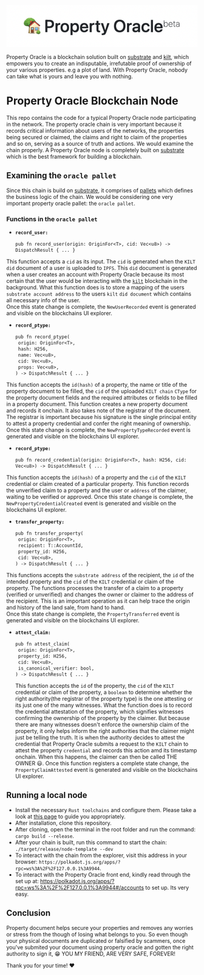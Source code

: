 
<img src="https://github.com/thewoodfish/property_oracle/blob/main/public/img/logo.png">

Property Oracle is a blockchain solution built on <a target="_blank" href="https://substrate.io">substrate</a> and <a target="_blank" href="https://kilt.io">kilt</a>,  which empowers you to create an indisputable, irrefutable proof of ownership of your various properties. e.g a plot of land.
With Property Oracle, nobody can take what is yours and leave you with nothing.

# Property Oracle Blockchain Node
This repo contains the code for a typical Property Oracle node participating in the network. The property oracle chain is very important because it records critical information about users of the networks, the properties being secured or claimed, the claims and right to claim of the properties and so on, serving as a source of truth and actions. We would examine the chain properly. A Property Oracle node is completely built on <a target="_blank" href="https://substrate.io">substrate</a> which is the best framework for building a blockchain.

## Examining the `oracle pallet`
Since this chain is build on <a target="_blank" href="https://substrate.io">substrate</a>, it comprises of <a target="_blank" href="https://substrate.io">pallets</a> which defines the business logic of the chain. We would be considering one very important property oracle pallet: the `oracle pallet`.

### Functions in the `oracle pallet`
- <b>`record_user:`</b>
   ```
   pub fn record_user(origin: OriginFor<T>, cid: Vec<u8>) -> DispatchResult { ... }
   ``` 
This function accepts a `cid` as its input. The `cid` is generated when the `KILT did` document of a user is uploaded to `IPFS`. This `did` document is generated when a user creates an account with Property Oracle because its most certain that the user would be interacting with the <a target="_blank" href="https://kilt.io">`kilt`</a> blockchain in the background. What this function does is to store a mapping of the users `substrate account address` to the users `kilt` `did document` which contains all necessary info of the user.<br>
Once this state change is complete, the `NewUserRecorded` event is generated and visible on the blockchains UI explorer.

- <b>`record_ptype:`</b>
   ```
   pub fn record_ptype(
	origin: OriginFor<T>,
	hash: H256,
	name: Vec<u8>,
	cid: Vec<u8>,
	props: Vec<u8>,
   ) -> DispatchResult { ... } 
   ``` 
This function accepts the `id(hash)` of a property, the name or title of the property document to be filled, the `cid` of the uploaded `KILT chain` `CType` for the property document fields and the required attributes or fields to be filled in a property document.
This function creates a new property document and records it onchain. It also takes note of the registrar of the document. The registrar is important because his signature is the single principal entity to attest a property credential and confer the right meaning of ownership. <br>
Once this state change is complete, the `NewPropertyTypeRecorded` event is generated and visible on the blockchains UI explorer. 

- <b>`record_ptype:`</b>
   ```
   pub fn record_credential(origin: OriginFor<T>, hash: H256, cid: Vec<u8>) -> DispatchResult { ... }
   ``` 
This function accepts the `id(hash)` of a property and the `cid` of the `KILT` credential or claim created of a particular property. This function records the unverified claim to a property and the user or `address` of the claimer, waiting to be verified or approved.
Once this state change is complete, the `NewPropertyCredentialCreated` event is generated and visible on the blockchains UI explorer.


- <b>`transfer_property:`</b>
   ```
   pub fn transfer_property(
	origin: OriginFor<T>,
	recipient: T::AccountId,
	property_id: H256,
	cid: Vec<u8>,
   ) -> DispatchResult { ... } 
   ``` 
This functions accepts the `substrate address` of the recipient, the `id` of the intended property and the `cid` of the `KILT` credential or claim of the property. The functions processes the transfer of a claim to a property (verified or unverified) and changes the owner or claimer to the address of the recipient. This is an important operation as it can help trace the origin and history of the land sale, from hand to hand. <br>
Once this state change is complete, the `PropertyTransferred` event is generated and visible on the blockchains UI explorer.

- <b>`attest_claim:`</b>
   ```
   pub fn attest_claim(
	origin: OriginFor<T>,
	property_id: H256,
	cid: Vec<u8>,
	is_canonical_verifier: bool,
   ) -> DispatchResult { ... } 
   ``` 
   This function accepts the `id` of the property, the `cid` of the `KILT` credential or claim of the property, a `boolean` to determine whether the right authority(the registrar of the property type) is the one attesting or its just one of the many witnesses. What the function does is to record the credential attestation of the property, which signifies witnesses confirming the ownership of the property by the claimer. But because there are many witnesses doesn't enforce the ownership claim of the property, it only helps inform the right authorities that the claimer might just be telling the truth. It is when the authority decides to attest the credential that Property Oracle submits a request to the `KILT` chain to attest the property `credential` and records this action amd its timestamp onchain. When this happens, the claimer can then be called THE OWNER 😃.
   Once this function registers a complete state change, the `PropertyClaimAttested` event is generated and visible on the blockchains UI explorer.
   
## Running a local node 
- Install the necessary `Rust toolchains` and configure them. Please take a look at <a target="_blank" href="https://substrate.io">this page</a> to guide you appropriately.
- After installation, clone this repository.
- After cloning, open the terminal in the root folder and run the command: `cargo build --release`.
- After your chain is built, run this command to start the chain: `./target/release/node-template --dev`
- To interact with the chain from the explorer, visit this address in your browser: `https://polkadot.js.org/apps/?rpc=ws%3A%2F%2F127.0.0.1%3A9944`.
- To interact with the Property Oracle front end, kindly read through the set up at: https://polkadot.js.org/apps/?rpc=ws%3A%2F%2F127.0.0.1%3A9944#/accounts to set up. Its very easy.

## Conclusion
Property document helps secure your properties and removes any worries or stress from the though of losing what belongs to you. So even though your physical documents are duplicated or falsified by scammers, once you've submited your document using property oracle and gotten the right authority to sign it, 😁 YOU MY FRIEND, ARE VERY SAFE, FOREVER!

Thank you for your time! ❤️

